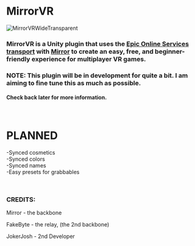 # MirrorVR
![MirrorVRWideTransparent](https://github.com/rxxyn/MirrorVR/assets/113850083/4ab6122f-45bb-4550-ac9c-d39bc4b7bc71)


### MirrorVR is a Unity plugin that uses the [Epic Online Services transport](https://github.com/FakeByte/EpicOnlineTransport) with [Mirror](https://mirror-networking.gitbook.io/docs/) to create an easy, free, and beginner-friendly experience for multiplayer VR games.

### NOTE: This plugin will be in development for quite a bit. I am aiming to fine tune this as much as possible.
#### Check back later for more information.

<br />

# PLANNED

-Synced cosmetics<br />
-Synced colors<br />
-Synced names<br />
-Easy presets for grabbables<br />


&nbsp;
### CREDITS:

Mirror - the backbone <br />

FakeByte - the relay, (the 2nd backbone) <br />

JokerJosh - 2nd Developer <br />
